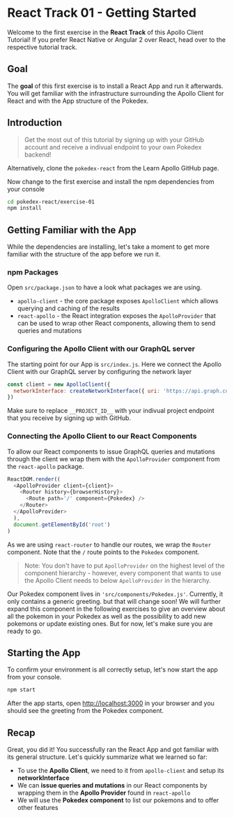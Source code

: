 # React Track 01 - Getting Started

Welcome to the first exercise in the **React Track** of this Apollo Client Tutorial! If you prefer React Native or Angular 2 over React, head over to the respective tutorial track.


## Goal

The **goal** of this first exercise is to install a React App and run it afterwards. You will get familiar with the infrastructure surrounding the Apollo Client for React and with the App structure of the Pokedex.

## Introduction

> Get the most out of this tutorial by signing up with your GitHub account and receive a indivual endpoint to your own Pokedex backend!

Alternatively, clone the `pokedex-react` from the Learn Apollo GitHub page.

Now change to the first exercise and install the npm dependencies from your console

```sh
cd pokedex-react/exercise-01
npm install
```

## Getting Familiar with the App

While the dependencies are installing, let's take a moment to get more familiar with the structure of the app before we run it.

### npm Packages

Open `src/package.json` to have a look what packages we are using.

* `apollo-client` - the core package exposes `ApolloClient` which allows querying and caching of the results
* `react-apollo` - the React integration exposes the `ApolloProvider` that can be used to wrap other React components, allowing them to send queries and mutations

### Configuring the Apollo Client with our GraphQL server

The starting point for our App is `src/index.js`. Here we connect the Apollo Client with our GraphQL server by configuring the network layer

```js
const client = new ApolloClient({
  networkInterface: createNetworkInterface({ uri: 'https://api.graph.cool/simple/v1/__PROJECT_ID__'}),
})
```

Make sure to replace `__PROJECT_ID__` with your indivual project endpoint that you receive by signing up with GitHub.

### Connecting the Apollo Client to our React Components

To allow our React components to issue GraphQL queries and mutations through the client we wrap them with the `ApolloProvider` component from the `react-apollo` package.

```js
ReactDOM.render((
  <ApolloProvider client={client}>
    <Router history={browserHistory}>
      <Route path='/' component={Pokedex} />
    </Router>
  </ApolloProvider>
  ),
  document.getElementById('root')
)
```

As we are using `react-router` to handle our routes, we wrap the `Router` component. Note that the `/` route points to the `Pokedex` component.

> Note: You don't have to put `ApolloProvider` on the highest level of the component hierarchy - however, every component that wants to use the Apollo Client needs to below `ApolloProvider` in the hierarchy.

Our Pokedex component lives in `'src/components/Pokedex.js'`. Currently, it only contains a generic greeting. but that will change soon! We will further expand this component in the following exercises to give an overview about all the pokemon in your Pokedex as well as the possibility to add new pokemons or update existing ones. But for now, let's make sure you are ready to go.

## Starting the App

To confirm your environment is all correctly setup, let's now start the app from your console.

```sh
npm start
```

After the app starts, open [http://localhost:3000](http://localhost:3000) in your browser and you should see the greeting from the Pokedex component.

## Recap

Great, you did it! You successfully ran the React App and got familiar with its general structure. Let's quickly summarize what we learned so far:

* To use the **Apollo Client**, we need to it from `apollo-client` and setup its **networkInterface**
* We can **issue queries and mutations** in our React components by wrapping them in the **Apollo Provider** found in `react-apollo`
* We will use the **Pokedex component** to list our pokemons and to offer other features
